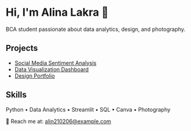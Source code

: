 # Hi, I'm Alina Lakra 👋
BCA student passionate about data analytics, design, and photography.

## Projects
- [Social Media Sentiment Analysis](https://github.com/alinalakra/social-media-sentiment-analysis)
- [Data Visualization Dashboard](#)
- [Design Portfolio](#)

## Skills
Python • Data Analytics • Streamlit • SQL • Canva • Photography

📧 Reach me at: alin210206@example.com  

